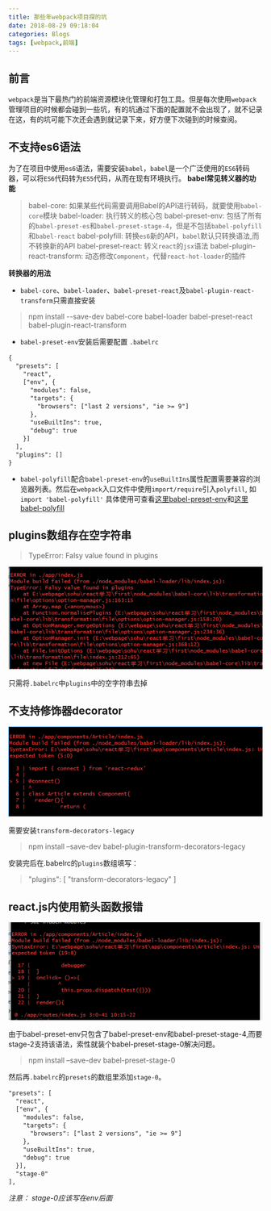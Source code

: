 ```yaml
---
title: 那些年webpack项目探的坑
date: 2018-08-29 09:18:04
categories: Blogs
tags: [webpack,前端]
---
```

## 前言
`webpack`是当下最热门的前端资源模块化管理和打包工具。但是每次使用`webpack`管理项目的时候都会碰到一些坑，有的坑通过下面的配置就不会出现了，就不记录在这，有的坑可能下次还会遇到就记录下来，好方便下次碰到的时候查阅。<!--more-->

## 不支持es6语法
为了在项目中使用`es6`语法，需要安装`babel`，`babel`是一个广泛使用的`ES6`转码器，可以将`ES6`代码转为`ES5`代码，从而在现有环境执行。
**babel常见转义器的功能**
> babel-core: 如果某些代码需要调用Babel的API进行转码，就要使用`babel-core`模块
> babel-loader: 执行转义的核心包
> babel-preset-env: 包括了所有的`babel-preset-es`和`babel-preset-stage-4`，但是不包括`babel-polyfill`和`babel-react` 
> babel-polyfill: 转换`es6`新的API，`babel`默认只转换语法,而不转换新的API
> babel-preset-react: 转义`react`的`jsx`语法
> babel-plugin-react-transform: 动态修改`Component`，代替`react-hot-loader`的插件

**转换器的用法**
* `babel-core`、`babel-loader`、`babel-preset-react`及`babel-plugin-react-transform`只需直接安装
> npm install --save-dev babel-core babel-loader babel-preset-react babel-plugin-react-transform


* `babel-preset-env`安装后需要配置 `.babelrc`
```
{
  "presets": [
    "react",
    ["env", {
      "modules": false,
      "targets": {
        "browsers": ["last 2 versions", "ie >= 9"]
      },
      "useBuiltIns": true,
      "debug": true
    }]
  ],
  "plugins": []
}
```
* `babel-polyfill`配合`babel-preset-env`的`useBuiltIns`属性配置需要兼容的浏览器列表。然后在`webpack`入口文件中使用`import/require`引入`polyfill`, 如`import 'babel-polyfill'`
具体使用可查看[这里babel-preset-env](https://zhuanlan.zhihu.com/p/29506685)和[这里babel-polyfill](https://www.jianshu.com/p/3b27dfc6785c)

## plugins数组存在空字符串
> TypeError: Falsy value found in plugins

![plugins数组存在空字符串](/img/那些年webpack项目探的坑/1.png)

只需将`.babelrc`中`plugins`中的空字符串去掉

## 不支持修饰器decorator
![plugins数组存在空字符串](/img/那些年webpack项目探的坑/2.png)

需要安装`transform-decorators-legacy`
> npm install –save-dev babel-plugin-transform-decorators-legacy

安装完后在.babelrc的`plugins`数组填写：
> "plugins": [ "transform-decorators-legacy" ]

## react.js内使用箭头函数报错
![plugins数组存在空字符串](/img/那些年webpack项目探的坑/3.png)

由于babel-preset-env只包含了babel-preset-env和babel-preset-stage-4,而要stage-2支持该语法，索性就装个babel-preset-stage-0解决问题。
> npm install –save-dev babel-preset-stage-0

然后再`.babelrc`的`presets`的数组里添加`stage-0`。
```
"presets": [
  "react",
  ["env", {
    "modules": false,
    "targets": {
      "browsers": ["last 2 versions", "ie >= 9"]
    },
    "useBuiltIns": true,
    "debug": true
  }],
  "stage-0"
],
```
*注意： stage-0应该写在env后面*